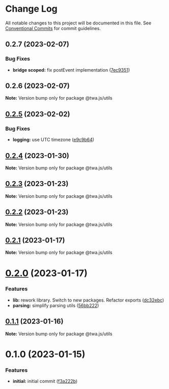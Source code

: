 # Change Log

All notable changes to this project will be documented in this file.
See [Conventional Commits](https://conventionalcommits.org) for commit guidelines.

## 0.2.7 (2023-02-07)


### Bug Fixes

* **bridge scoped:** fix postEvent implementation ([7ec9351](https://github.com/Telegram-Web-Apps/twa/commit/7ec9351bcb57a56b1a20242d07da79f419d56115))





## 0.2.6 (2023-02-07)

**Note:** Version bump only for package @twa.js/utils





## [0.2.5](https://github.com/Telegram-Web-Apps/twa/compare/@twa.js/utils@0.2.4...@twa.js/utils@0.2.5) (2023-02-02)


### Bug Fixes

* **logging:** use UTC timezone ([e9c9b64](https://github.com/Telegram-Web-Apps/twa/commit/e9c9b64c12a898683532d4c3a34d082a22dbb121))





## [0.2.4](https://github.com/Telegram-Web-Apps/twa/compare/@twa.js/utils@0.2.3...@twa.js/utils@0.2.4) (2023-01-30)

**Note:** Version bump only for package @twa.js/utils





## [0.2.3](https://github.com/Telegram-Web-Apps/twa/compare/@twa.js/utils@0.2.2...@twa.js/utils@0.2.3) (2023-01-23)

**Note:** Version bump only for package @twa.js/utils





## [0.2.2](https://github.com/Telegram-Web-Apps/twa/compare/@twa.js/utils@0.2.1...@twa.js/utils@0.2.2) (2023-01-23)

**Note:** Version bump only for package @twa.js/utils





## [0.2.1](https://github.com/Telegram-Web-Apps/twa/compare/@twa.js/utils@0.2.0...@twa.js/utils@0.2.1) (2023-01-17)

**Note:** Version bump only for package @twa.js/utils





# [0.2.0](https://github.com/Telegram-Web-Apps/twa/compare/@twa.js/utils@0.1.1...@twa.js/utils@0.2.0) (2023-01-17)


### Features

* **lib:** rework library. Switch to new packages. Refactor exports ([dc32ebc](https://github.com/Telegram-Web-Apps/twa/commit/dc32ebc514ddf0cf23207470a2f192f416d329ef))
* **parsing:** simplify parsing utils ([56bb222](https://github.com/Telegram-Web-Apps/twa/commit/56bb222a000c81cea816e98b2a1a66db83eee9ed))





## [0.1.1](https://github.com/Telegram-Web-Apps/twa/compare/@twa.js/utils@0.1.0...@twa.js/utils@0.1.1) (2023-01-16)

**Note:** Version bump only for package @twa.js/utils





# 0.1.0 (2023-01-15)


### Features

* **initial:** initial commit ([f3a222b](https://github.com/Telegram-Web-Apps/twa/commit/f3a222b3b6996e232dfad3e034072c56060db392))
